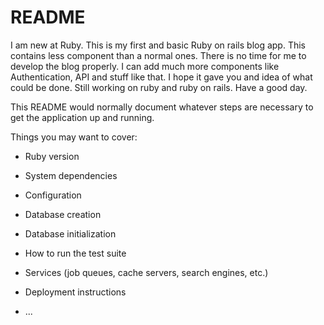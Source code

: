 # README

I am new at Ruby. This is my first and basic Ruby on rails blog app. This contains less component than a normal ones. There is no time for me to develop the blog properly. I can add much more components like Authentication, API and stuff like that. I hope it gave you and idea of what could be done. Still working on ruby and ruby on rails. Have a good day. 

This README would normally document whatever steps are necessary to get the
application up and running.

Things you may want to cover:

* Ruby version

* System dependencies

* Configuration

* Database creation

* Database initialization

* How to run the test suite

* Services (job queues, cache servers, search engines, etc.)

* Deployment instructions

* ...


